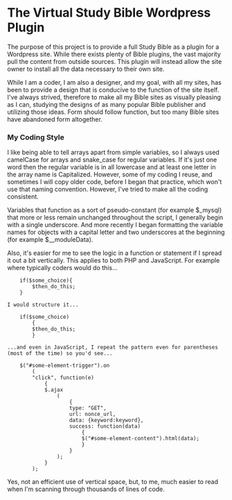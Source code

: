 # The Virtual Study Bible Wordpress Plugin

The purpose of this project is to provide a full Study Bible as a plugin for a Wordpress site. While there exists plenty of Bible plugins, the vast majority pull the content from outside sources. This plugin will instead allow the site owner to install all the data necessary to their own site. 

While I am a coder, I am also a designer, and my goal, with all my sites, has been to provide a design that is conducive to the function of the site itself. I've always strived, therefore to make all my Bible sites as visually pleasing as I can, studying the designs of as many popular Bible publisher and utilizing those ideas. Form should follow function, but too many Bible sites have abandoned form altogether.

### My Coding Style 

I like being able to tell arrays apart from simple variables, so I always used camelCase for arrays and snake_case for regular variables. If it's just one word then the regular variable is in all lowercase and at least one letter in the array name is Capitalized. However, some of my coding I reuse, and sometimes I will copy older code, before I began that practice, which won't use that naming convention. However, I've tried to make all the coding consistent.

Variables that function as a sort of pseudo-constant (for example $_mysql) that more or less remain unchanged throughout the script, I generally begin with a single underscore. And more recently I began formatting the variable names for objects with a capital letter and two underscores at the beginning (for example $__moduleData).

Also, it's easier for me to see the logic in a function or statement if I spread it out a bit vertically. This applies to both PHP and JavaScript. For example where typically coders would do this... 
```
	if($some_choice){
		$then_do_this;
	}
```
	I would structure it... 
```
	if($some_choice)
		{
		$then_do_this;
		} 
```
	...and even in JavaScript, I repeat the pattern even for parentheses (most of the time) so you'd see... 
```			
	$("#some-element-trigger").on
		(
		"click", function(e)
			{
			$.ajax
				(
					{
					type: "GET",
					url: nonce_url,
					data: {keyword:keyword},
					success: function(data)
						{
						$("#some-element-content").html(data);
						}
					}
				);
			}
		);
```
Yes, not an efficient use of vertical space, but, to me, much easier to read when I'm scanning through thousands of lines of code.